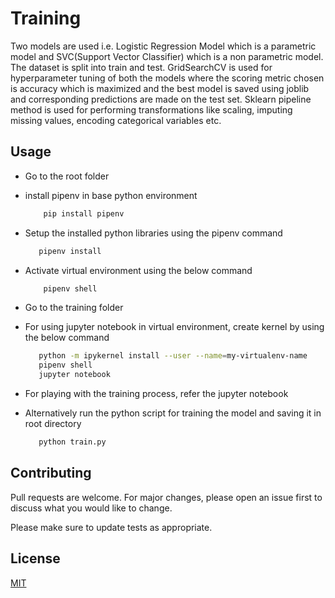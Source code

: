 # Training

Two models are used i.e. Logistic Regression Model which is a parametric model and SVC(Support Vector Classifier) which is a non parametric model. The dataset is split into train and test. GridSearchCV is used for hyperparameter tuning of both the models where the scoring metric chosen is accuracy which is maximized and the best model is saved using joblib and corresponding predictions are made on the test set. Sklearn pipeline method is used for performing transformations like scaling, imputing missing values, encoding categorical variables etc.

## Usage

- Go to the root folder
- install pipenv in base python environment
  ```bash
      pip install pipenv
   ```
- Setup the installed python libraries using the pipenv command
   ```bash
      pipenv install
   ```
- Activate virtual environment using the below command
  ```bash
      pipenv shell
   ```
- Go to the training folder
- For using jupyter notebook in virtual environment, create kernel by using the below command
  ```bash
     python -m ipykernel install --user --name=my-virtualenv-name
     pipenv shell
     jupyter notebook
  ```
- For playing with the training process, refer the jupyter notebook
- Alternatively run the python script for training the model and saving it in root directory

   ```bash
      python train.py
   ```

## Contributing

Pull requests are welcome. For major changes, please open an issue first
to discuss what you would like to change.

Please make sure to update tests as appropriate.

## License

[MIT](https://choosealicense.com/licenses/mit/)